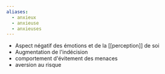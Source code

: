 ```yaml
---
aliases:
  - anxieux
  - anxieuse
  - anxieuses
---
```

- Aspect négatif des émotions et de la [[perception]] de soi
- Augmentation de l'indécision
- comportement d'évitement des menaces
- aversion au risque